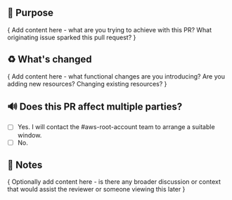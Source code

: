 ## 👀 Purpose

{ Add content here - what are you trying to achieve with this PR? What originating issue sparked this pull request? }

## ♻️ What's changed

{ Add content here - what functional changes are you introducing? Are you adding new resources? Changing existing resources? }

## 🔊 Does this PR affect multiple parties?

- [ ] Yes. I will contact the #aws-root-account team to arrange a suitable window.
- [ ] No.

## 📓 Notes

{ Optionally add content here - is there any broader discussion or context that would assist the reviewer or someone viewing this later }